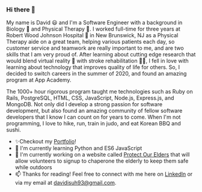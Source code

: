 ### Hi there 👋
My name is David 😃 and I'm a Software Engineer with a background in Biology 🧬 and Physical Therapy 🏃‍. I worked full-time for three years at Robert Wood Johnson Hospital 🏥 in New Brunswick, NJ as a Physical Therapy aide on a great team, helping various patients each day, so customer service and teamwork are really important to me, and are two skills that I am very proud of. After learning about cutting edge research that would blend virtual reality 🤖 with stroke rehabilitation 👨‍🦯, I fell in love with learning about technology that improves quality of life for others. So, I decided to switch careers in the summer of 2020, and found an amazing program at App Academy.

The 1000+ hour rigorous program taught me technologies such as Ruby on Rails, PostgreSQL, HTML, CSS, JavaScript, Node.js, Express.js, and MongoDB. Not only did I develop a strong passion for software development, but also found an amazing community of fellow software developers that I know I can count on for years to come. When I'm not programming, I love to hike, run, train in judo, and eat Korean BBQ and sushi.

- ✨Checkout my [Portfolio](https://dsuh93.github.io/portfolio/)!
- 🌱 I'm currently learning Python and ES6 JavaScript
- 🔭 I'm currently working on a website called [Protect Our Elders](https://protect-our-elders.herokuapp.com/) that will allow volunteers to signup to chaperone the elderly to keep them safe while outdoors
- 📫 Thanks for reading! Feel free to connect with me here on [LinkedIn](https://www.linkedin.com/in/david-i-suh/) or via my email at davidisuh93@gmail.com. 
<!--
**dsuh93/dsuh93** is a ✨ _special_ ✨ repository because its `README.md` (this file) appears on your GitHub profile.

Here are some ideas to get you started:

- 🔭 I’m currently working on ...
- 🌱 I’m currently learning ...
- 👯 I’m looking to collaborate on ...
- 🤔 I’m looking for help with ...
- 💬 Ask me about ...
- 📫 How to reach me: ...
- 😄 Pronouns: ...
- ⚡ Fun fact: ...
-->
